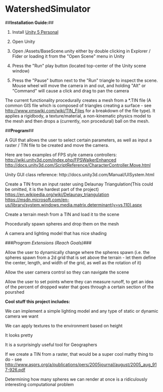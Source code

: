 # WatershedSimulator

##**Installation Guide:**##

1. Install [Unity 5 Personal](http://unity3d.com/get-unity)

2. Open Unity

3. Open /Assets/BaseScene.unity either by double clicking in Explorer / Fider or loading it from the "Open Scene" menu in Unity

4. Press the "Run" play button (located top-center of the Unity scene window)

5. Press the "Pause" button next to the "Run" triangle to inspect the scene. Mouse wheel will move the camera in and out, and holding "Alt" or "Command" will cause a click and drag to pan the camera


The current functionality procedurally creates a mesh from a *.TIN file (A common GIS file which is composed of triangles creating a surface - see http://www.xmswiki.com/wiki/TIN_Files for a breakdown of the file type). It applies a rigidbody, a texture/material, a non-kinematic physics model to the mesh and then drops a (currently, non procedural) ball on the mesh. 


##**Program**##

A GUI that allows the user to select certain parameters, as well as input a raster / TIN file to be created and move the camera. 

Here are two examples of FPS style camera controllers: 
http://wiki.unity3d.com/index.php/FPSWalkerEnhanced 
http://docs.unity3d.com/ScriptReference/CharacterController.Move.html
<p>Unity GUI class reference: 
http://docs.unity3d.com/Manual/UISystem.html

Create a TIN from an input raster using Delaunay Triangulation(This could be omitted, it is the hardest part of the project)
https://en.wikipedia.org/wiki/Delaunay_triangulation
https://msdn.microsoft.com/en-us/library/system.windows.media.matrix.determinant(v=vs.110).aspx

Create a terrain mesh from a TIN and load it to the scene

Procedurally spawn spheres and drop them on the mesh

A camera and lighting model that has nice shading


###*Program Extensions (Reach Goals)*###

Allow the user to dynamically change where the spheres spawn (i.e. the spheres spawn from a 2d grid that is set above the terrain - let them define the center, length, and width of the grid, as well as the rotation of it)

Allow the user camera control so they can navigate the scene

Allow the user to set points where they can measure runoff, to get an idea of the percent of dropped water that goes through a certain section of the pourshed

**Cool stuff this project includes:**

We can implement a simple lighting model and any type of static or dynamic camera we want

We can apply textures to the environment based on height 

It looks pretty

It is a surprisingly useful tool for Geographers

If we create a TIN from a raster, that would be a super cool mathy thing to do - see http://www.asprs.org/a/publications/pers/2005journal/august/2005_aug_917-926.pdf

Determining how many spheres we can render at once is a ridiculously interesting computational problem

